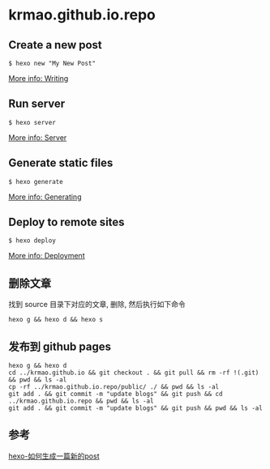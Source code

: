# krmao.github.io.repo

## Create a new post
```
$ hexo new "My New Post"
```
[More info: Writing](https://hexo.io/docs/writing.html)

## Run server
```
$ hexo server
```
[More info: Server](https://hexo.io/docs/server.html)

## Generate static files
```
$ hexo generate
```
[More info: Generating](https://hexo.io/docs/generating.html)

## Deploy to remote sites
```
$ hexo deploy
```
[More info: Deployment](https://hexo.io/docs/deployment.html)

## 删除文章
找到 source 目录下对应的文章, 删除, 然后执行如下命令
```
hexo g && hexo d && hexo s
```

## 发布到 github pages
```
hexo g && hexo d 
cd ../krmao.github.io && git checkout . && git pull && rm -rf !(.git) && pwd && ls -al
cp -rf ../krmao.github.io.repo/public/ ./ && pwd && ls -al
git add . && git commit -m "update blogs" && git push && cd ../krmao.github.io.repo && pwd && ls -al
git add . && git commit -m "update blogs" && git push && pwd && ls -al
```

## 参考
[hexo-如何生成一篇新的post](http://oakland.github.io/2016/05/02/hexo-%E5%A6%82%E4%BD%95%E7%94%9F%E6%88%90%E4%B8%80%E7%AF%87%E6%96%B0%E7%9A%84post/)